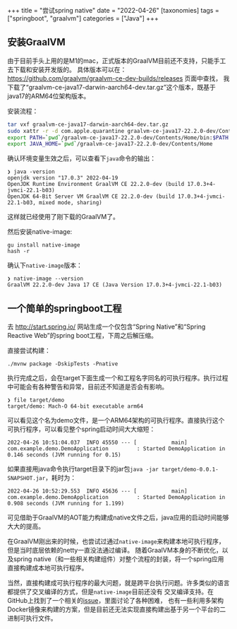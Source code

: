 +++
title = "尝试spring native"
date = "2022-04-26"
[taxonomies]
tags = ["springboot", "graalvm"]
categories = ["Java"]
+++

## 安装GraalVM

由于目前手头上用的是M1的mac，正式版本的GraalVM目前还不支持，只能手工去下载和安装开发版的。
具体版本可以在：https://github.com/graalvm/graalvm-ce-dev-builds/releases 页面中查找，
我下载了“graalvm-ce-java17-darwin-aarch64-dev.tar.gz”这个版本，既基于java17的ARM64位架构版本。

安装流程：
```bash
tar vxf graalvm-ce-java17-darwin-aarch64-dev.tar.gz
sudo xattr -r -d com.apple.quarantine graalvm-ce-java17-22.2.0-dev/Contents/Home
export PATH=`pwd`/graalvm-ce-java17-22.2.0-dev/Contents/Home/bin:$PATH
export JAVA_HOME=`pwd`/graalvm-ce-java17-22.2.0-dev/Contents/Home
```

确认环境变量生效之后，可以查看下`java`命令的输出：
```
❯ java -version
openjdk version "17.0.3" 2022-04-19
OpenJDK Runtime Environment GraalVM CE 22.2.0-dev (build 17.0.3+4-jvmci-22.1-b03)
OpenJDK 64-Bit Server VM GraalVM CE 22.2.0-dev (build 17.0.3+4-jvmci-22.1-b03, mixed mode, sharing)
```

这样就已经使用了刚下载的GraalVM了。

然后安装native-image:
```
gu install native-image
hash -r
```

确认下`native-image`版本：
```
❯ native-image --version
GraalVM 22.2.0-dev Java 17 CE (Java Version 17.0.3+4-jvmci-22.1-b03)
```

## 一个简单的springboot工程
去 http://start.spring.io/ 网站生成一个仅包含“Spring Native”和“Spring Reactive Web”的spring boot工程，下周之后解压缩。

直接尝试构建：

```
./mvnw package -DskipTests -Pnative
```
执行完成之后，会在target下面生成一个和工程名字同名的可执行程序。执行过程中可能会有各种警告和异常，目前还不知道是否会有影响。

```
❯ file target/demo
target/demo: Mach-O 64-bit executable arm64
```

可以看见这个名为demo文件，是一个ARM64架构的可执行程序。直接执行这个可执行程序，可以看见整个spring启动时间大大缩短：

```
2022-04-26 10:51:04.037  INFO 45550 --- [           main] com.example.demo.DemoApplication         : Started DemoApplication in 0.146 seconds (JVM running for 0.15)
```

如果直接用java命令执行target目录下的jar包`java -jar target/demo-0.0.1-SNAPSHOT.jar`，耗时为：

```
2022-04-26 10:52:29.553  INFO 45636 --- [           main] com.example.demo.DemoApplication         : Started DemoApplication in 0.908 seconds (JVM running for 1.199)
```

可见借助于GraalVM的AOT能力构建成native文件之后，java应用的启动时间能够大大的提高。

在GraalVM刚出来的时候，也尝试过通过`native-image`来构建本地可执行程序，但是当时底层依赖的netty一直没法通过编译。
随着GraalVM本身的不断优化，以及spring native（和一些相关构建组件）对整个流程的封装，将一个spring应用直接构建成本地可执行程序。

当然，直接构建成可执行程序的最大问题，就是跨平台执行问题。许多类似的语言都提供了交叉编译的方式，但是`native-image`目前还没有
交叉编译支持。在GitHub上找到了一个相关的[issue](https://github.com/oracle/graal/issues/407)，里面讨论了各种困难，
也有一些利用多架构Docker镜像来构建的方案，但是目前还无法实现直接构建出基于另一个平台的二进制可执行文件。
